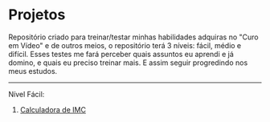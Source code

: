 <h1>Projetos</h1>

<p>Repositório criado para treinar/testar minhas habilidades adquiras no "Curo em Vídeo" e de outros meios, o repositório terá 3 níveis: fácil, médio e difícil. Esses testes me fará perceber quais assuntos eu aprendi e já domino, e quais eu preciso treinar mais. E assim seguir progredindo nos meus estudos.</p>

<hr>

Nível Fácil: 
<ol>
    <li><a href="https://sraraujo.github.io/projetos/facil/calculadora-IMC/" target="_blank" rel="external">Calculadora de IMC</a>
</ol>